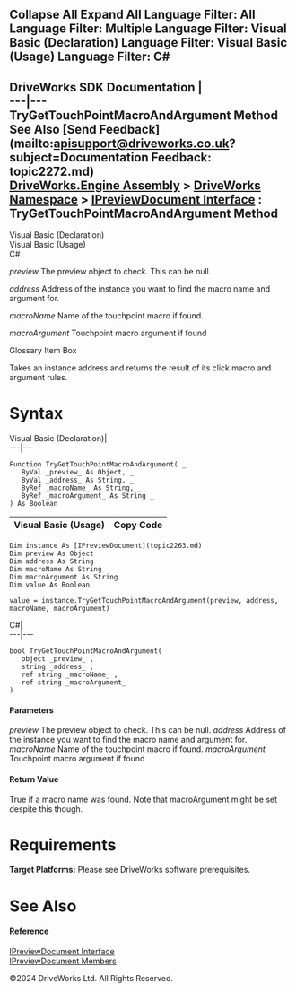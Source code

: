        

 Collapse All Expand All  Language Filter: All  Language Filter: Multiple  Language Filter: Visual Basic (Declaration) Language Filter: Visual Basic (Usage) Language Filter: C#  
---  
DriveWorks SDK Documentation  |   
---|---  
TryGetTouchPointMacroAndArgument Method   
See Also [Send Feedback](mailto:apisupport@driveworks.co.uk?subject=Documentation Feedback: topic2272.md)  
[DriveWorks.Engine Assembly](topic2156.md) > [DriveWorks Namespace](topic2159.md) > [IPreviewDocument Interface](topic2263.md) : TryGetTouchPointMacroAndArgument Method  
---  
  
Visual Basic (Declaration)    
Visual Basic (Usage)    
C# 

_preview_
    The preview object to check. This can be null.

_address_
    Address of the instance you want to find the macro name and argument for.

_macroName_
    Name of the touchpoint macro if found.

_macroArgument_
    Touchpoint macro argument if found

Glossary Item Box

Takes an instance address and returns the result of its click macro and argument rules. 

# Syntax

Visual Basic (Declaration)|   
---|---  
      
    
    Function TryGetTouchPointMacroAndArgument( _
       ByVal _preview_ As Object, _
       ByVal _address_ As String, _
       ByRef _macroName_ As String, _
       ByRef _macroArgument_ As String _
    ) As Boolean  
  
Visual Basic (Usage)| Copy Code  
---|---  
      
    
    Dim instance As [IPreviewDocument](topic2263.md)
    Dim preview As Object
    Dim address As String
    Dim macroName As String
    Dim macroArgument As String
    Dim value As Boolean
     
    value = instance.TryGetTouchPointMacroAndArgument(preview, address, macroName, macroArgument)  
  
C#|   
---|---  
      
    
    bool TryGetTouchPointMacroAndArgument( 
       object _preview_ ,
       string _address_ ,
       ref string _macroName_ ,
       ref string _macroArgument_
    )  
  
#### Parameters

 _preview_
    The preview object to check. This can be null.
_address_
    Address of the instance you want to find the macro name and argument for.
_macroName_
    Name of the touchpoint macro if found.
_macroArgument_
    Touchpoint macro argument if found

#### Return Value

True if a macro name was found. Note that macroArgument might be set despite this though.

# Requirements

**Target Platforms:** Please see DriveWorks software prerequisites.

# See Also

#### Reference

[IPreviewDocument Interface](topic2263.md)   
[IPreviewDocument Members](topic2264.md)

©2024 DriveWorks Ltd. All Rights Reserved.

